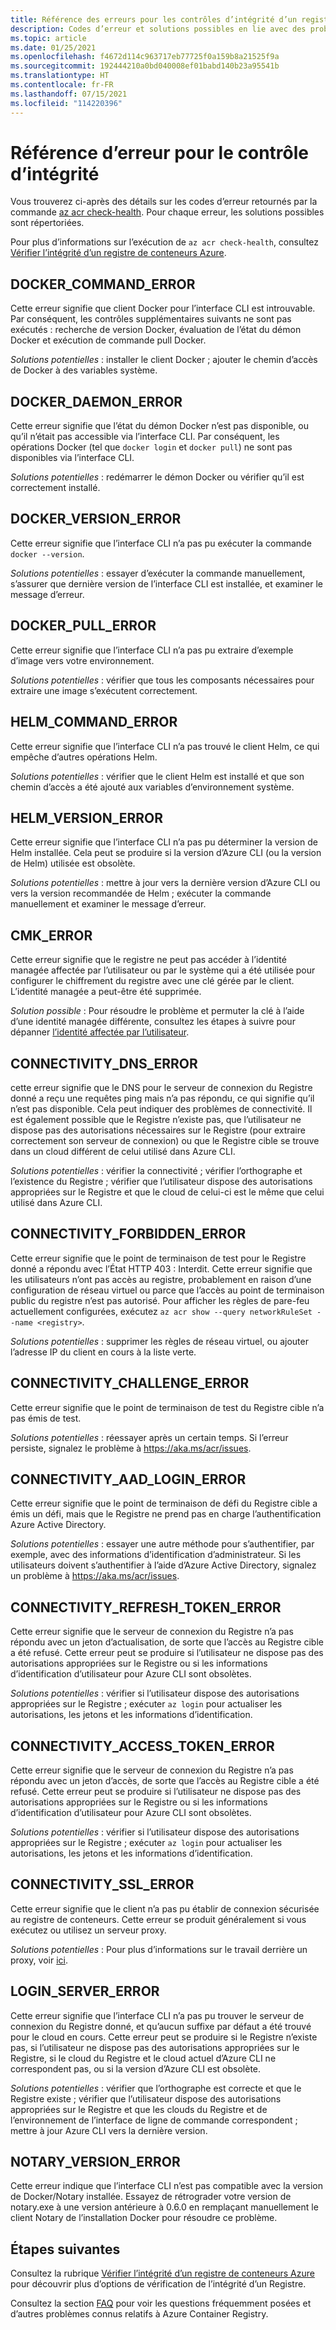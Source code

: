```yaml
---
title: Référence des erreurs pour les contrôles d’intégrité d’un registre
description: Codes d’erreur et solutions possibles en lie avec des problèmes détectés en exécutant la commande de diagnostic az acr check-health dans Azure Container Registry
ms.topic: article
ms.date: 01/25/2021
ms.openlocfilehash: f4672d114c963717eb77725f0a159b8a21525f9a
ms.sourcegitcommit: 192444210a0bd040008ef01babd140b23a95541b
ms.translationtype: HT
ms.contentlocale: fr-FR
ms.lasthandoff: 07/15/2021
ms.locfileid: "114220396"
---
```

# <a name="health-check-error-reference"></a>Référence d’erreur pour le contrôle d’intégrité

Vous trouverez ci-après des détails sur les codes d’erreur retournés par la commande [az acr check-health][az-acr-check-health]. Pour chaque erreur, les solutions possibles sont répertoriées.

Pour plus d’informations sur l’exécution de `az acr check-health`, consultez [Vérifier l’intégrité d’un registre de conteneurs Azure](container-registry-check-health.md).

## <a name="docker_command_error"></a>DOCKER_COMMAND_ERROR

Cette erreur signifie que client Docker pour l’interface CLI est introuvable. Par conséquent, les contrôles supplémentaires suivants ne sont pas exécutés : recherche de version Docker, évaluation de l’état du démon Docker et exécution de commande pull Docker.

*Solutions potentielles* : installer le client Docker ; ajouter le chemin d’accès de Docker à des variables système.

## <a name="docker_daemon_error"></a>DOCKER_DAEMON_ERROR

Cette erreur signifie que l’état du démon Docker n’est pas disponible, ou qu’il n’était pas accessible via l’interface CLI. Par conséquent, les opérations Docker (tel que `docker login` et `docker pull`) ne sont pas disponibles via l’interface CLI.

*Solutions potentielles* : redémarrer le démon Docker ou vérifier qu’il est correctement installé.

## <a name="docker_version_error"></a>DOCKER_VERSION_ERROR

Cette erreur signifie que l’interface CLI n’a pas pu exécuter la commande `docker --version`.

*Solutions potentielles* : essayer d’exécuter la commande manuellement, s’assurer que dernière version de l’interface CLI est installée, et examiner le message d’erreur.

## <a name="docker_pull_error"></a>DOCKER_PULL_ERROR

Cette erreur signifie que l’interface CLI n’a pas pu extraire d’exemple d’image vers votre environnement.

*Solutions potentielles* : vérifier que tous les composants nécessaires pour extraire une image s’exécutent correctement.

## <a name="helm_command_error"></a>HELM_COMMAND_ERROR

Cette erreur signifie que l’interface CLI n’a pas trouvé le client Helm, ce qui empêche d’autres opérations Helm.

*Solutions potentielles* : vérifier que le client Helm est installé et que son chemin d’accès a été ajouté aux variables d’environnement système.

## <a name="helm_version_error"></a>HELM_VERSION_ERROR

Cette erreur signifie que l’interface CLI n’a pas pu déterminer la version de Helm installée. Cela peut se produire si la version d’Azure CLI (ou la version de Helm) utilisée est obsolète.

*Solutions potentielles* : mettre à jour vers la dernière version d’Azure CLI ou vers la version recommandée de Helm ; exécuter la commande manuellement et examiner le message d’erreur.

## <a name="cmk_error"></a>CMK_ERROR

Cette erreur signifie que le registre ne peut pas accéder à l’identité managée affectée par l’utilisateur ou par le système qui a été utilisée pour configurer le chiffrement du registre avec une clé gérée par le client. L’identité managée a peut-être été supprimée.  

*Solution possible* : Pour résoudre le problème et permuter la clé à l’aide d’une identité managée différente, consultez les étapes à suivre pour dépanner [l’identité affectée par l’utilisateur](container-registry-customer-managed-keys.md#troubleshoot).

## <a name="connectivity_dns_error"></a>CONNECTIVITY_DNS_ERROR

cette erreur signifie que le DNS pour le serveur de connexion du Registre donné a reçu une requêtes ping mais n’a pas répondu, ce qui signifie qu’il n’est pas disponible. Cela peut indiquer des problèmes de connectivité. Il est également possible que le Registre n’existe pas, que l’utilisateur ne dispose pas des autorisations nécessaires sur le Registre (pour extraire correctement son serveur de connexion) ou que le Registre cible se trouve dans un cloud différent de celui utilisé dans Azure CLI.

*Solutions potentielles* : vérifier la connectivité ; vérifier l’orthographe et l’existence du Registre ; vérifier que l’utilisateur dispose des autorisations appropriées sur le Registre et que le cloud de celui-ci est le même que celui utilisé dans Azure CLI.

## <a name="connectivity_forbidden_error"></a>CONNECTIVITY_FORBIDDEN_ERROR

Cette erreur signifie que le point de terminaison de test pour le Registre donné a répondu avec l’État HTTP 403 : Interdit. Cette erreur signifie que les utilisateurs n’ont pas accès au registre, probablement en raison d’une configuration de réseau virtuel ou parce que l’accès au point de terminaison public du registre n’est pas autorisé. Pour afficher les règles de pare-feu actuellement configurées, exécutez `az acr show --query networkRuleSet --name <registry>`.

*Solutions potentielles* : supprimer les règles de réseau virtuel, ou ajouter l’adresse IP du client en cours à la liste verte.

## <a name="connectivity_challenge_error"></a>CONNECTIVITY_CHALLENGE_ERROR

Cette erreur signifie que le point de terminaison de test du Registre cible n’a pas émis de test.

*Solutions potentielles* : réessayer après un certain temps. Si l’erreur persiste, signalez le problème à https://aka.ms/acr/issues.

## <a name="connectivity_aad_login_error"></a>CONNECTIVITY_AAD_LOGIN_ERROR

Cette erreur signifie que le point de terminaison de défi du Registre cible a émis un défi, mais que le Registre ne prend pas en charge l’authentification Azure Active Directory.

*Solutions potentielles* : essayer une autre méthode pour s’authentifier, par exemple, avec des informations d’identification d’administrateur. Si les utilisateurs doivent s’authentifier à l’aide d’Azure Active Directory, signalez un problème à https://aka.ms/acr/issues.

## <a name="connectivity_refresh_token_error"></a>CONNECTIVITY_REFRESH_TOKEN_ERROR

Cette erreur signifie que le serveur de connexion du Registre n’a pas répondu avec un jeton d’actualisation, de sorte que l’accès au Registre cible a été refusé. Cette erreur peut se produire si l’utilisateur ne dispose pas des autorisations appropriées sur le Registre ou si les informations d’identification d’utilisateur pour Azure CLI sont obsolètes.

*Solutions potentielles* : vérifier si l’utilisateur dispose des autorisations appropriées sur le Registre ; exécuter `az login` pour actualiser les autorisations, les jetons et les informations d’identification.

## <a name="connectivity_access_token_error"></a>CONNECTIVITY_ACCESS_TOKEN_ERROR

Cette erreur signifie que le serveur de connexion du Registre n’a pas répondu avec un jeton d’accès, de sorte que l’accès au Registre cible a été refusé. Cette erreur peut se produire si l’utilisateur ne dispose pas des autorisations appropriées sur le Registre ou si les informations d’identification d’utilisateur pour Azure CLI sont obsolètes.

*Solutions potentielles* : vérifier si l’utilisateur dispose des autorisations appropriées sur le Registre ; exécuter `az login` pour actualiser les autorisations, les jetons et les informations d’identification.

## <a name="connectivity_ssl_error"></a>CONNECTIVITY_SSL_ERROR

Cette erreur signifie que le client n’a pas pu établir de connexion sécurisée au registre de conteneurs. Cette erreur se produit généralement si vous exécutez ou utilisez un serveur proxy.

*Solutions potentielles* : Pour plus d’informations sur le travail derrière un proxy, voir [ici](/cli/azure/use-cli-effectively).

## <a name="login_server_error"></a>LOGIN_SERVER_ERROR

Cette erreur signifie que l’interface CLI n’a pas pu trouver le serveur de connexion du Registre donné, et qu’aucun suffixe par défaut a été trouvé pour le cloud en cours. Cette erreur peut se produire si le Registre n’existe pas, si l’utilisateur ne dispose pas des autorisations appropriées sur le Registre, si le cloud du Registre et le cloud actuel d’Azure CLI ne correspondent pas, ou si la version d’Azure CLI est obsolète.

*Solutions potentielles* : vérifier que l’orthographe est correcte et que le Registre existe ; vérifier que l’utilisateur dispose des autorisations appropriées sur le Registre et que les clouds du Registre et de l’environnement de l’interface de ligne de commande correspondent ; mettre à jour Azure CLI vers la dernière version.

## <a name="notary_version_error"></a>NOTARY_VERSION_ERROR

Cette erreur indique que l’interface CLI n’est pas compatible avec la version de Docker/Notary installée. Essayez de rétrograder votre version de notary.exe à une version antérieure à 0.6.0 en remplaçant manuellement le client Notary de l’installation Docker pour résoudre ce problème.

## <a name="next-steps"></a>Étapes suivantes

Consultez la rubrique [Vérifier l’intégrité d’un registre de conteneurs Azure](container-registry-check-health.md) pour découvrir plus d’options de vérification de l’intégrité d’un Registre.

Consultez la section [FAQ](container-registry-faq.yml) pour voir les questions fréquemment posées et d’autres problèmes connus relatifs à Azure Container Registry.





<!-- LINKS - internal -->
[az-acr-check-health]: /cli/azure/acr#az_acr_check_health
